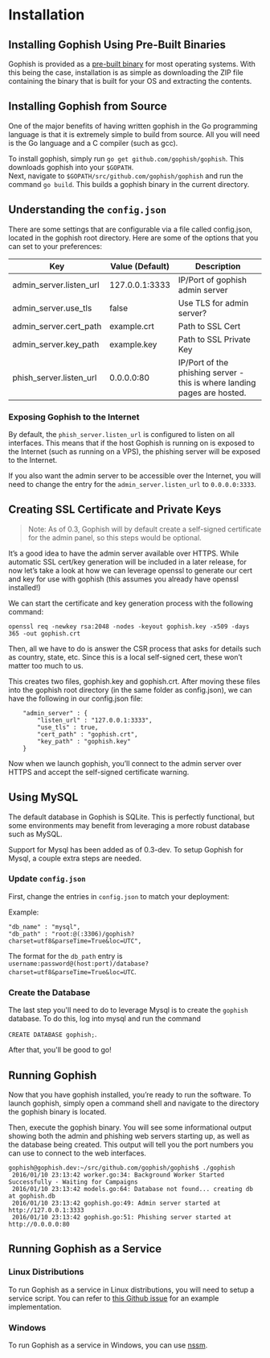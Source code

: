 # Installation

## Installing Gophish Using Pre-Built Binaries

Gophish is provided as a [pre-built binary](https://github.com/gophish/gophish/releases) for most operating systems. With this being the case, installation is as simple as downloading the ZIP file containing the binary that is built for your OS and extracting the contents.

## Installing Gophish from Source

One of the major benefits of having written gophish in the Go programming language is that it is extremely simple to build from source. All you will need is the Go language and a C compiler \(such as gcc\).

To install gophish, simply run `go get github.com/gophish/gophish`. This downloads gophish into your `$GOPATH`.  
Next, navigate to `$GOPATH/src/github.com/gophish/gophish` and run the command `go build`. This builds a gophish binary in the current directory.

## Understanding the `config.json`

There are some settings that are configurable via a file called config.json, located in the gophish root directory. Here are some of the options that you can set to your preferences:

| Key | Value \(Default\) | Description |
| --- | --- | --- |
| admin\_server.listen\_url | 127.0.0.1:3333 | IP/Port of gophish admin server |
| admin\_server.use\_tls | false | Use TLS for admin server? |
| admin\_server.cert\_path | example.crt | Path to SSL Cert |
| admin\_server.key\_path | example.key | Path to SSL Private Key |
| phish\_server.listen\_url | 0.0.0.0:80 | IP/Port of the phishing server - this is where landing pages are hosted. |

### Exposing Gophish to the Internet

By default, the `phish_server.listen_url` is configured to listen on all interfaces. This means that if the host Gophish is running on is exposed to the Internet \(such as running on a VPS\), the phishing server will be exposed to the Internet.

If you also want the admin server to be accessible over the Internet, you will need to change the entry for the `admin_server.listen_url` to `0.0.0.0:3333`.

## Creating SSL Certificate and Private Keys

> Note: As of 0.3, Gophish will by default create a self-signed certificate for the admin panel, so this steps would be optional.

It’s a good idea to have the admin server available over HTTPS. While automatic SSL cert/key generation will be included in a later release, for now let’s take a look at how we can leverage openssl to generate our cert and key for use with gophish \(this assumes you already have openssl installed!\)

We can start the certificate and key generation process with the following command:

```
openssl req -newkey rsa:2048 -nodes -keyout gophish.key -x509 -days 365 -out gophish.crt
```

Then, all we have to do is answer the CSR process that asks for details such as country, state, etc. Since this is a local self-signed cert, these won’t matter too much to us.

This creates two files, gophish.key and gophish.crt. After moving these files into the gophish root directory \(in the same folder as config.json\), we can have the following in our config.json file:

```
    "admin_server" : {
        "listen_url" : "127.0.0.1:3333",
        "use_tls" : true,
        "cert_path" : "gophish.crt",
        "key_path" : "gophish.key"
    }
```

Now when we launch gophish, you’ll connect to the admin server over HTTPS and accept the self-signed certificate warning.

## Using MySQL

The default database in Gophish is SQLite. This is perfectly functional, but some environments may benefit from leveraging a more robust database such as MySQL.

Support for Mysql has been added as of 0.3-dev. To setup Gophish for Mysql, a couple extra steps are needed.

### Update `config.json`

First, change the entries in `config.json` to match your deployment:

Example:

```
"db_name" : "mysql",
"db_path" : "root:@(:3306)/gophish?charset=utf8&parseTime=True&loc=UTC",
```

The format for the `db_path` entry is `username:password@(host:port)/database?charset=utf8&parseTime=True&loc=UTC`.

### Create the Database

The last step you'll need to do to leverage Mysql is to create the `gophish` database. To do this, log into mysql and run the command

`CREATE DATABASE gophish;`.

After that, you'll be good to go!

## Running Gophish

Now that you have gophish installed, you’re ready to run the software. To launch gophish, simply open a command shell and navigate to the directory the gophish binary is located.

Then, execute the gophish binary. You will see some informational output showing both the admin and phishing web servers starting up, as well as the database being created. This output will tell you the port numbers you can use to connect to the web interfaces.

```
gophish@gophish.dev:~/src/github.com/gophish/gophish$ ./gophish
 2016/01/10 23:13:42 worker.go:34: Background Worker Started Successfully - Waiting for Campaigns
 2016/01/10 23:13:42 models.go:64: Database not found... creating db at gophish.db
 2016/01/10 23:13:42 gophish.go:49: Admin server started at http://127.0.0.1:3333
 2016/01/10 23:13:42 gophish.go:51: Phishing server started at http://0.0.0.0:80
```

## Running Gophish as a Service

### Linux Distributions

To run Gophish as a service in Linux distributions, you will need to setup a service script. You can refer to [this Github issue](https://github.com/gophish/gophish/issues/586) for an example implementation.

### Windows

To run Gophish as a service in Windows, you can use [nssm](http://nssm.cc/).

